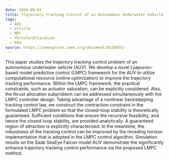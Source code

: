 ```yaml
---
date: 2024-09-03
title: Trajectory Tracking Control of an Autonomous Underwater Vehicle Using Lyapunov-Based Model Predictive Control
tags:
  - AUV
  - article
  - MPC
  - ThrusterAllocation
  - ROV
source: https://ieeexplore.ieee.org/document/8126875/
---
```

This paper studies the trajectory tracking control problem of an autonomous underwater vehicle (AUV). We develop a novel Lyapunov-based model predictive control (LMPC) framework for the AUV to utilize computational resource (online optimization) to improve the trajectory tracking performance. Within the LMPC framework, the practical constraints, such as actuator saturation, can be explicitly considered. Also, the thrust allocation subproblem can be addressed simultaneously with the LMPC controller design. Taking advantage of a nonlinear backstepping tracking control law, we construct the contraction constraint in the formulated LMPC problem so that the closed-loop stability is theoretically guaranteed. Sufficient conditions that ensure the recursive feasibility, and hence the closed-loop stability, are provided analytically. A guaranteed region of attraction is explicitly characterized. In the meantime, the robustness of the tracking control can be improved by the receding horizon implementation that is adopted in the LMPC control algorithm. Simulation results on the Saab SeaEye Falcon model AUV demonstrate the significantly enhance trajectory tracking control performance via the proposed LMPC method.